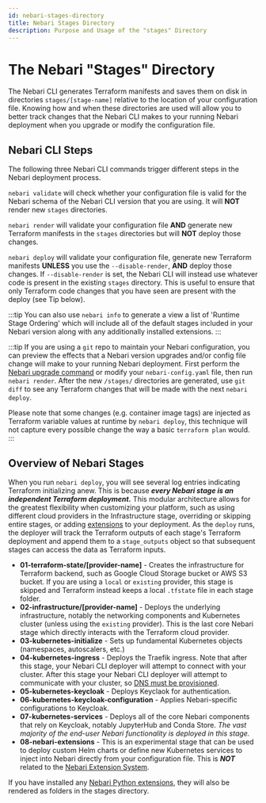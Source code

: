 ```yaml
---
id: nebari-stages-directory
title: Nebari Stages Directory
description: Purpose and Usage of the "stages" Directory
---
```


# The Nebari "Stages" Directory

The Nebari CLI generates Terraform manifests and saves them on disk in directories `stages/[stage-name]` relative to the location of your configuration file.  Knowing how and when these directories are used will allow you to better track changes that the Nebari CLI makes to your running Nebari deployment when you upgrade or modify the configuration file.

## Nebari CLI Steps
The following three Nebari CLI commands trigger different steps in the Nebari deployment process.

`nebari validate` will check whether your configuration file is valid for the Nebari schema of the Nebari CLI version that you are using.  It will **NOT** render new `stages` directories.

`nebari render` will validate your configuration file **AND** generate new Terraform manifests in the `stages` directories but will **NOT** deploy those changes.

`nebari deploy` will validate your configuration file, generate new Terraform manifests **UNLESS** you use the `--disable-render`, **AND** deploy those changes.  If `--disable-render` is set, the Nebari CLI will instead use whatever code is present in the existing `stages` directory.  This is useful to ensure that only Terraform code changes that you have seen are present with the deploy (see Tip below).

:::tip
You can also use `nebari info` to generate a view a list of 'Runtime Stage Ordering' which will include all of the default stages included in your Nebari version along with any additionally installed extensions.
:::

:::tip
If you are using a `git` repo to maintain your Nebari configuration, you can preview the effects that a Nebari version upgrades and/or config file change will make to your running Nebari deployment.  First perform the [Nebari upgrade command][upgrade-nebari] or modify your `nebari-config.yaml` file, then run `nebari render`.  After the new `/stages/` directories are generated, use `git diff` to see any Terraform changes that will be made with the next `nebari deploy`.

Please note that some changes (e.g. container image tags) are injected as Terraform variable values at runtime by `nebari deploy`, this technique will not capture every possible change the way a basic `terraform plan` would.
:::

## Overview of Nebari Stages
When you run `nebari deploy`, you will see several log entries indicating Terraform initializing anew.  This is because ***every Nebari stage is an independent Terraform deployment.***  This modular architecture allows for the greatest flexibility when customizing your platform, such as using different cloud providers in the Infrastructure stage, overriding or skipping entire stages, or adding [extensions][nebari-extension-system] to your deployment.  As the `deploy` runs, the deployer will track the Terraform outputs of each stage's Terraform deployment and append them to a `stage_outputs` object so that subsequent stages can access the data as Terraform inputs.

- **01-terraform-state/[provider-name]** - Creates the infrastructure for Terraform backend, such as Google Cloud Storage bucket or AWS S3 bucket.  If you are using a `local` or `existing` provider, this stage is skipped and Terraform instead keeps a local `.tfstate` file in each stage folder.
- **02-infrastructure/[provider-name]** - Deploys the underlying infrastructure, notably the networking components and Kubernetes cluster (unless using the `existing` provider).  This is the last core Nebari stage which directly interacts with the Terraform cloud provider.
- **03-kubernetes-initialize** - Sets up fundamental Kubernetes objects (namespaces, autoscalers, etc.)
- **04-kubernetes-ingress** - Deploys the Traefik ingress.  Note that after this stage, your Nebari CLI deployer will attempt to connect with your cluster.  After this stage your Nebari CLI deployer will attempt to communicate with your cluster, so [DNS must be provisioned][setup-dns].
- **05-kubernetes-keycloak** - Deploys Keyclaok for authentication.
- **06-kubernetes-keycloak-configuration** - Applies Nebari-specific configurations to Keycloak.
- **07-kubernetes-services** - Deploys all of the core Nebari components that rely on Keycloak, notably JupyterHub and Conda Store.  *The vast majority of the end-user Nebari functionality is deployed in this stage.*
- **08-nebari-extensions** - This is an experimental stage that can be used to deploy custom Helm charts or define new Kubernetes services to inject into Nebari directly from your configuration file.  This is ***NOT*** related to the [Nebari Extension System][nebari-extension-system].

If you have installed any [Nebari Python extensions][nebari-extension-system], they will also be rendered as folders in the stages directory.


<!-- internal links -->

[setup-dns]: /how-tos/domain-registry.md
[quickstart]: /how-tos/quickstart.md
[upgrade-nebari]: /how-tos/nebari-upgrade.md
[nebari-extension-system]: /how-tos/nebari-extension-system.md
